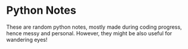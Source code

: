  # Python Notes
 
These are random python notes, mostly made during coding progress, hence messy and personal. However, they might be also useful for wandering eyes! 